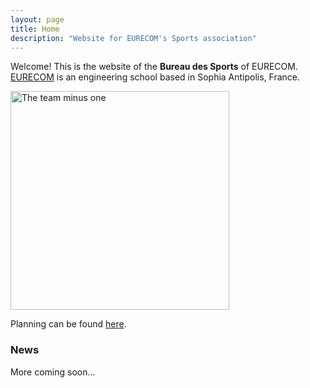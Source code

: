 ```yaml
---
layout: page
title: Home 
description: "Website for EURECOM's Sports association"
---
```


<script>
  import PostItem from "$lib/components/PostItem.svelte";
  import Pagination from "$lib/components/Pagination/Pagination.svelte";
  import { paginatedPosts } from "$lib/components/Pagination/paginatedPosts";
  import Seo from "$lib/components/Seo.svelte";
  import { siteTitle, siteDescription } from "$lib/constants";
  
  export let data;

  $: ({ posts } = data)
</script>
<p> Welcome! This is the website of the <b>Bureau des Sports</b> of EURECOM.
<a href="https://eurecom.fr/">EURECOM</a> is an engineering school based in Sophia Antipolis, France.
</p>

<img title="The team minus one" height="350px" src="https://ahmedg.fr/assets/IMG_6891.JPG">

<br>
<p> Planning can be found <a href="/planning">here</a>.</p>

<h3><i class="fa-solid fa-newspaper"></i> News </h3>
<p> More coming soon...</p>
<!-- {#each $paginatedPosts as post}
  <PostItem {post} />
{/each} -->

<!-- <Pagination items={posts} itemsPerPage={2} /> -->
